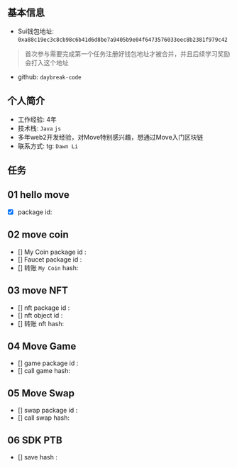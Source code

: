## 基本信息
- Sui钱包地址: `0xa88c19ec3c8cb98c6b41d6d8be7a9405b9e04f6473576033eec8b2381f979c42`
> 首次参与需要完成第一个任务注册好钱包地址才被合并，并且后续学习奖励会打入这个地址
- github: `daybreak-code`

## 个人简介
- 工作经验: 4年
- 技术栈: `Java` `js`
- 多年web2开发经验，对Move特别感兴趣，想通过Move入门区块链
- 联系方式: tg: `Dawn Li`

## 任务

##   01 hello move
- [x] package id: 

##   02 move coin
- [] My Coin package id :
- [] Faucet package id :
- [] 转账 `My Coin` hash:

##   03 move NFT
- [] nft package id :
- [] nft object id :
- [] 转账 nft  hash:

##   04 Move Game
- [] game package id :
- [] call game hash:

##   05 Move Swap
- [] swap package id :
- [] call swap hash:

##   06 SDK PTB
- [] save hash :
